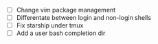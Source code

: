 - [ ] Change vim package management
- [ ] Differentate between login and non-login shells
- [ ] Fix starship under tmux
- [ ] Add a user bash completion dir
